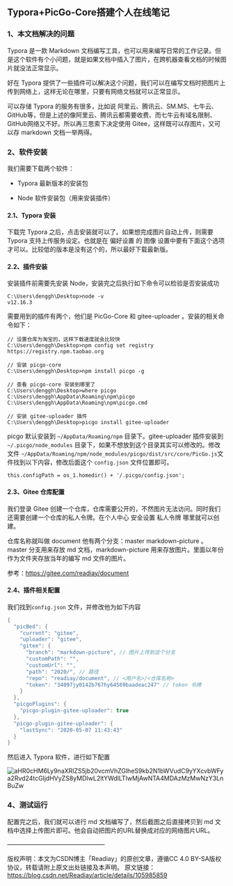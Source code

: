 ## Typora+PicGo-Core搭建个人在线笔记

### 1、本文档解决的问题

Typora 是一款 Markdown 文档编写工具，也可以用来编写日常的工作记录。但是这个软件有个小问题，就是如果文档中插入了图片，在跨机器查看文档的时候图片就没法正常显示。

好在 Typora 提供了一些插件可以解决这个问题，我们可以在编写文档时把图片上传到网络上，这样无论在哪里，只要有网络文档就可以正常显示。

可以存储 Typora 的服务有很多，比如说 阿里云、腾讯云、SM.MS、七牛云、GitHub等，但是上述的像阿里云、腾讯云都需要收费、而七牛云有域名限制、GitHub网络又不好。所以再三思索下决定使用 Gitee，这样既可以存图片，又可以存 markdown 文档一举两得。

### 2、软件安装

我们需要下载两个软件：

- Typora 最新版本的安装包

- Node 软件安装包（用来安装插件）


#### 2.1、Typora 安装

下载完 Typora 之后，点击安装就可以了。如果想完成图片自动上传，则需要 Typora 支持上传服务设定。也就是在 偏好设置 的 图像 设置中要有下面这个选项才可以。比较低的版本是没有这个的，所以最好下载最新版。



#### 2.2、插件安装

安装插件前需要先安装 Node，安装完之后执行如下命令可以检验是否安装成功

```
C:\Users\denggh\Desktop>node -v
v12.16.3
```

需要用到的插件有两个，他们是 PicGo-Core 和 gitee-uploader 。安装的相关命令如下：

```
// 设置仓库为淘宝的，这样下载速度就会比较快
C:\Users\denggh\Desktop>npm config set registry https://registry.npm.taobao.org

// 安装 picgo-core
C:\Users\denggh\Desktop>npm install picgo -g

// 查看 picgo-core 安装到哪里了
C:\Users\denggh\Desktop>where picgo
C:\Users\denggh\AppData\Roaming\npm\picgo
C:\Users\denggh\AppData\Roaming\npm\picgo.cmd

// 安装 gitee-uploader 插件
C:\Users\denggh\Desktop>picgo install gitee-uploader
```


picgo 默认安装到 `~/AppData/Roaming/npm` 目录下。gitee-uploader 插件安装到 `~/.picgo/node_modules` 目录下，如果不想放到这个目录其实可以修改的。修改文件 `~/AppData/Roaming/npm/node_modules/picgo/dist/src/core/PicGo.js`文件找到以下内容，修改后面这个 `config.json` 文件位置即可。

```
this.configPath = os_1.homedir() + '/.picgo/config.json';
```

#### 2.3、Gitee 仓库配置

我们登录 Gitee 创建一个仓库，仓库需要公开的，不然图片无法访问。同时我们还需要创建一个仓库的私人令牌。在个人中心 安全设置 私人令牌 哪里就可以创建。

仓库名称就叫做 document 他有两个分支：master markdown-picture 。master 分支用来存放 md 文档，markdown-picture 用来存放图片。里面以年份作为文件夹存放当年的编写 md 文件的图片。

参考：https://gitee.com/readiay/document

#### 2.4、插件相关配置

我们找到`config.json` 文件，并修改他为如下内容

```java
{
  "picBed": {
    "current": "gitee",
    "uploader": "gitee",
    "gitee": {
      "branch": "markdown-picture", // 图片上传到这个分支
      "customPath": "",
      "customUrl": "",
      "path": "2020/", // 路径
      "repo": "readiay/document", // <用户名>/<仓库名称>
      "token": "34097jy0142b767hy64569baadeac247" // token 令牌
    }
  },
  "picgoPlugins": {
    "picgo-plugin-gitee-uploader": true
  },
  "picgo-plugin-gitee-uploader": {
    "lastSync": "2020-05-07 11:43:43"
  }
}
```

然后进入 Typora 软件，进行如下配置

![aHR0cHM6Ly9naXRlZS5jb20vcmVhZGlheS9kb2N1bWVudC9yYXcvbWFya2Rvd24tcGljdHVyZS8yMDIwL2ltYWdlLTIwMjAwNTA4MDAzMzMwNzY3LnBuZw](https://gitee.com/linchang98/document/raw/markdown-picture/2021/aHR0cHM6Ly9naXRlZS5jb20vcmVhZGlheS9kb2N1bWVudC9yYXcvbWFya2Rvd24tcGljdHVyZS8yMDIwL2ltYWdlLTIwMjAwNTA4MDAzMzMwNzY3LnBuZw.png)

### 4、测试运行

配置完之后，我们就可以进行 md 文档编写了，然后截图之后直接拷贝到 md 文档中选择上传图片即可。他会自动把图片的URL替换成对应的网络图片URL。

————————————————

版权声明：本文为CSDN博主「Readiay」的原创文章，遵循CC 4.0 BY-SA版权协议，转载请附上原文出处链接及本声明。
原文链接：https://blog.csdn.net/Readiay/article/details/105985859